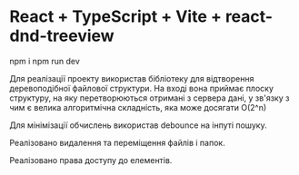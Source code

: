 # React + TypeScript + Vite + react-dnd-treeview

npm i
npm run dev

Для реалізації проекту використав бібліотеку для відтворення деревоподібної файлової структури. На вході вона приймає плоску структуру, на яку перетворюються отримані з сервера дані, у зв'язку з чим є велика алгоритмічна складність, яка може досягати O(2^n)

Для мінімізації обчислень використав debounce на інпуті пошуку.

Реалізовано видалення та переміщення файлів і папок.

Реалізовано права доступу до елементів.

